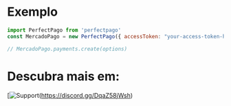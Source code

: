 # Exemplo

```js
import PerfectPago from 'perfectpago'
const MercadoPago = new PerfectPago({ accessToken: "your-access-token-here" })

// MercadoPago.payments.create(options)
```

# Descubra mais em:
[![Support](https://cdn.discordapp.com/attachments/1146741224074645534/1165399106412351508/image.png])(https://discord.gg/DqaZ58jWsh)